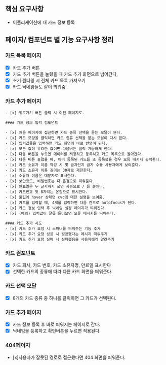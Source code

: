 ## 핵심 요구사항

- 어플리케이션에 내 카드 정보 등록

## 페이지/ 컴포넌트 별 기능 요구사항 정리

### 카드 목록 페이지

- [x] 카드 추가 버튼
- [x] 카드 추가 버튼을 눌렀을 때 카드 추가 화면으로 넘어간다,
- [x] 초기 렌더링 시 전체 카드 목록 가져오기
- [x] 카드 닉네임들도 같이 띄워줌.

### 카드 추가 페이지

    - [x] 뒤로가기 버튼 클릭 시 이전 페이지로.

    #### 카드 정보 입력 컴포넌트

    - [x] 처음 페이지에 접근하면 카드 종류 선택을 묻는 모달이 뜬다.
    - [x] 카드 모양을 클릭하면 카드 종류 선택을 묻는 모달이 다시 뜬다.
    - [x] 입력값들을 입력하면 카드 화면에 바로 반영이 된다.
    - [x] 모든 값이 유효한 값이면 다음버튼 클릭 가능하게 한다.
    - [x] 다음 버튼을 누르면 데이터를 저장하고 등록하고 카드 목록으로 돌아간다.
    - [x] 다음 버튼 눌렀을 때, 이미 등록된 카드를 또 등록했을 경우 오류 메시지 출력한다.
    - [x] 카드 소유자 이름 작성 시 몇 글자인지 글자 수를 사용자에게 보여준다.
    - [x] 카드 소유자 이름 길이는 30자로 제한한다.
    - [x] 소유자 이름은 대문자로 표시한다.
    - [x] 보안코드, 비밀번호는 다 온점으로 띄워준다.
    - [x] 만료일은 두 글자까지 쓰면 자동으로 / 를 붙인다.
    - [x] 카드번호 뒷 8자리는 온점으로 표시한다.
    - [x] 툴팁에 hover 상태면 cvc에 대한 설명을 보여줌.
    - [x] 카트를 입력할 때, 4개를 입력하면 다음 칸으로 autofocus가 된다.
    - [x] 카드 정보 입력 후 닉네임 설정 페이지가 띄워진다.
    - [x] (예외) 입력값이 잘못 들어오면 오류 메시지를 띄워준다.

    #### 카드 추가 시도
    - [x] 카드 추가 요청 시 스피너를 띄워주는 기능 추가
    - [x] 카드 추가 요청 성공 시 성공했다는 메시지 띄워주기
    - [x] 카드 추가 요청 실패 시 실패했음을 사용자에게 알려주기

### 카드 컴포넌트

- [x] 카드 회사, 카드 번호, 카드 소유자명, 만료일 표시한다
- [x] 선택한 카드의 종류에 따라 다른 카드 화면을 띄워준다.

### 카드 선택 모달

- [x] 8개의 카드 종류 중 하나를 클릭하면 그 카드가 선택된다.

### 카드 추가 페이지

- [x] 카드 정보 등록 후 바로 띄워지는 페이지로 간다.
- [x] 닉네임을 등록하고 확인버튼을 누르면 적용된다.

### 404페이지

- [x]사용자가 잘못된 경로로 접근했다면 404 화면을 띄워준다.
